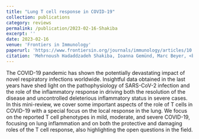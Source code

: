 ```yaml
---
title: "Lung T cell response in COVID-19"
collection: publications
category: reviews
permalink: /publication/2023-02-16-Shakiba
excerpt: ''
date: 2023-02-16
venue: 'Frontiers in Immunology'
paperurl: 'https://www.frontiersin.org/journals/immunology/articles/10.3389/fimmu.2023.1108716/full'
citation: 'Mehrnoush Hadaddzadeh Shakiba, Ioanna Gemünd, Marc Beyer, <b>Lorenzo Bonaguro*</b>. (2023). &quot;Lung T cell response in COVID-19.&quot; <i>Frontiers in Immunology</i>. 14.'
---
```


The COVID-19 pandemic has shown the potentially devastating impact of novel respiratory infections worldwide. Insightful data obtained in the last years have shed light on the pathophysiology of SARS-CoV-2 infection and the role of the inflammatory response in driving both the resolution of the disease and uncontrolled deleterious inflammatory status in severe cases. In this mini-review, we cover some important aspects of the role of T cells in COVID-19 with a special focus on the local response in the lung. We focus on the reported T cell phenotypes in mild, moderate, and severe COVID-19, focusing on lung inflammation and on both the protective and damaging roles of the T cell response, also highlighting the open questions in the field.
